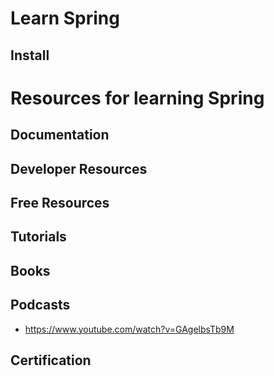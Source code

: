 # Learn Spring

## Install

# Resources for learning Spring
## Documentation

## Developer Resources

## Free Resources

## Tutorials

## Books

## Podcasts
- https://www.youtube.com/watch?v=GAgelbsTb9M

## Certification



